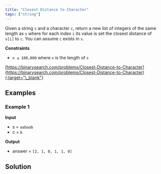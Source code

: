 ```yaml
---
title: "Closest Distance to Character"
tags: ["string"]
---
```


Given a string `s` and a character `c`, return a new list of integers of the same length as `s` where for each index `i` its value is set the closest distance of `s[i]` to `c`. You can assume `c` exists in `s`.

**Constraints**

- `n ≤ 100,000` where `n` is the length of `s`

[https://binarysearch.com/problems/Closest-Distance-to-Character](https://binarysearch.com/problems/Closest-Distance-to-Character){:target="\_blank"}

## Examples

### Example 1

**Input**

- s = `aabaab`
- c = `b`

**Output**

- answer = `[2, 1, 0, 1, 1, 0]`

## Solution

<script src="https://gist.github.com/yaeba/16da7be5123724fcf6eccc25581cef5a.js?file=Closest-Distance-to-Character.cpp"></script>
